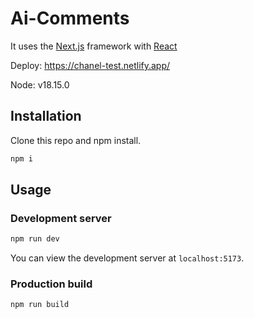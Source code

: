 # Ai-Comments

It uses the [Next.js](https://nextjs.org/) framework with [React](https://reactjs.org/)

Deploy: https://chanel-test.netlify.app/

Node: v18.15.0

## Installation

Clone this repo and npm install.

```bash
npm i
```

## Usage

### Development server

```bash
npm run dev
```

You can view the development server at `localhost:5173`.

### Production build

```bash
npm run build
```
